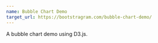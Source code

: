 ```yaml
---
name: Bubble Chart Demo
target_url: https://bootstragram.com/bubble-chart-demo/
---
```


A bubble chart demo using D3.js.
